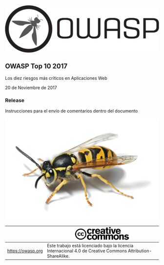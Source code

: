 ![OWASP LOGO](OWASP%20Top%2010/Top10/2017/es/images/OWASP_logo.png)

## OWASP Top 10 2017

Los diez riesgos más críticos en Aplicaciones Web

20 de Noviembre de 2017

### Release

Instrucciones para el envío de comentarios dentro del documento

![WASP Logo URL TBA](OWASP%20Top%2010/Top10/2017/es/images/front-wasp.png)

|  | ![Creative Commons License Logo](OWASP%20Top%2010/Top10/2017/es/images/front-cc.png) |
| -- | -- |
| https://owasp.org | Este trabajo está licenciado bajo la licencia Internacional 4.0 de Creative Commons Attribution-ShareAlike. |





